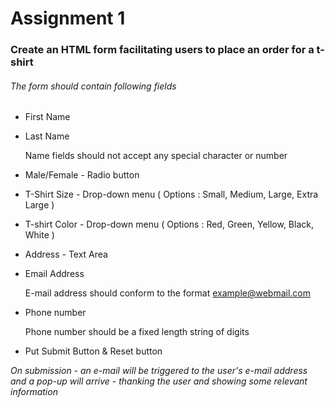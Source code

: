 # Assignment 1

### Create an HTML form facilitating users to place an order for a t-shirt
###### The form should contain following fields
- First Name
- Last Name

     Name fields should not accept any special character or number
- Male/Female - Radio button
- T-Shirt Size - Drop-down menu ( Options : Small, Medium, Large, Extra Large )
- T-shirt Color - Drop-down menu ( Options : Red, Green, Yellow, Black, White )
- Address - Text Area
- Email Address

     E-mail address should conform to the format example@webmail.com
- Phone number 

     Phone number should be a fixed length string of digits
- Put Submit Button & Reset button

_On submission - an e-mail will be triggered to the user's e-mail address and a pop-up will arrive - thanking the user and showing some relevant information_
